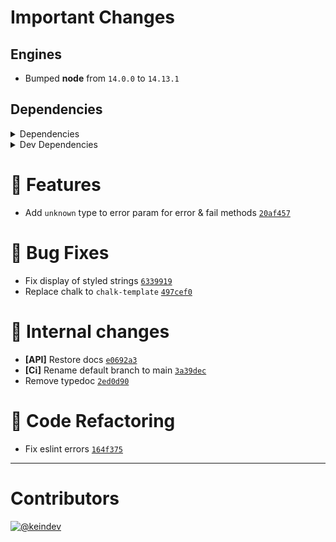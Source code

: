 # Important Changes

## Engines

- Bumped **node** from `14.0.0` to `14.13.1`

## Dependencies

<details>
<summary>Dependencies</summary>

- Added **[chalk-template](https://www.npmjs.com/package/chalk-template/v/0.2.0)** with `^0.2.0`
- Bumped **[elegant-spinner](https://www.npmjs.com/package/elegant-spinner/v/3.0.0)** from `2.0.0` to `3.0.0`
- Bumped **[figures](https://www.npmjs.com/package/figures/v/4.0.0)** from `3.2.0` to `4.0.0`
- Bumped **[stdout-update](https://www.npmjs.com/package/stdout-update/v/2.0.4)** from `2.0.1` to `2.0.4`
- Removed **[chalk](https://www.npmjs.com/package/chalk/v/4.1.1)**, with `^4.1.1`

</details>

<details>
<summary>Dev Dependencies</summary>

- Bumped **[@babel/plugin-transform-runtime](https://www.npmjs.com/package/@babel/plugin-transform-runtime/v/7.16.4)** from `7.13.15` to `7.16.4`
- Bumped **[@babel/preset-env](https://www.npmjs.com/package/@babel/preset-env/v/7.16.4)** from `7.14.1` to `7.16.4`
- Bumped **[@tagproject/ts-package-shared-config](https://www.npmjs.com/package/@tagproject/ts-package-shared-config/v/5.0.0)** from `3.0.0` to `5.0.0`
- Bumped **[@types/jest](https://www.npmjs.com/package/@types/jest/v/27.0.3)** from `26.0.23` to `27.0.3`
- Bumped **[@types/node](https://www.npmjs.com/package/@types/node/v/16.11.10)** from `15.0.2` to `16.11.10`
- Bumped **[@typescript-eslint/eslint-plugin](https://www.npmjs.com/package/@typescript-eslint/eslint-plugin/v/5.4.0)** from `4.22.1` to `5.4.0`
- Bumped **[@typescript-eslint/parser](https://www.npmjs.com/package/@typescript-eslint/parser/v/5.4.0)** from `4.22.1` to `5.4.0`
- Bumped **[babel-jest](https://www.npmjs.com/package/babel-jest/v/27.3.1)** from `26.6.3` to `27.3.1`
- Bumped **[changelog-guru](https://www.npmjs.com/package/changelog-guru/v/3.0.2)** from `3.0.1` to `3.0.2`
- Bumped **[cspell](https://www.npmjs.com/package/cspell/v/5.13.1)** from `5.4.0` to `5.13.1`
- Bumped **[eslint](https://www.npmjs.com/package/eslint/v/8.3.0)** from `7.25.0` to `8.3.0`
- Bumped **[eslint-plugin-import](https://www.npmjs.com/package/eslint-plugin-import/v/2.25.3)** from `2.22.1` to `2.25.3`
- Bumped **[eslint-plugin-jest](https://www.npmjs.com/package/eslint-plugin-jest/v/25.3.0)** from `24.3.6` to `25.3.0`
- Bumped **[eslint-plugin-optimize-regex](https://www.npmjs.com/package/eslint-plugin-optimize-regex/v/1.2.1)** from `1.2.0` to `1.2.1`
- Bumped **[eslint-plugin-promise](https://www.npmjs.com/package/eslint-plugin-promise/v/5.1.1)** from `5.1.0` to `5.1.1`
- Bumped **[husky](https://www.npmjs.com/package/husky/v/7.0.4)** from `6.0.0` to `7.0.4`
- Bumped **[jest](https://www.npmjs.com/package/jest/v/27.3.1)** from `26.6.3` to `27.3.1`
- Bumped **[prettier](https://www.npmjs.com/package/prettier/v/2.5.0)** from `2.2.1` to `2.5.0`
- Bumped **[strip-ansi](https://www.npmjs.com/package/strip-ansi/v/7.0.1)** from `7.0.0` to `7.0.1`
- Bumped **[ts-jest](https://www.npmjs.com/package/ts-jest/v/27.0.7)** from `26.5.6` to `27.0.7`
- Bumped **[typescript](https://www.npmjs.com/package/typescript/v/4.5.2)** from `4.2.4` to `4.5.2`
- Removed **[typedoc](https://www.npmjs.com/package/typedoc/v/0.20.36)**, with `^0.20.36`
- Removed **[typedoc-plugin-markdown](https://www.npmjs.com/package/typedoc-plugin-markdown/v/3.8.0)**, with `^3.8.0`

</details>

# :tada: Features

- Add `unknown` type to error param for error & fail methods [`20af457`](https://github.com/keindev/tasktree/commit/20af457356dd77d9d629ad9358cd0e7f399ffb35)

# :bug: Bug Fixes

- Fix display of styled strings [`6339919`](https://github.com/keindev/tasktree/commit/6339919576564185515af421f9f047521875d150)
- Replace chalk to `chalk-template` [`497cef0`](https://github.com/keindev/tasktree/commit/497cef0766cfbe77965a57328f24ada2ba42d40d)

# :memo: Internal changes

- **[API]** Restore docs [`e0692a3`](https://github.com/keindev/tasktree/commit/e0692a3936690920d211dd87691cb7f32d419a5f)
- **[Ci]** Rename default branch to main [`3a39dec`](https://github.com/keindev/tasktree/commit/3a39dec16a020f79ee0c8c2d2faac427c0a9c91f)
- Remove typedoc [`2ed0d90`](https://github.com/keindev/tasktree/commit/2ed0d903de4d5d3b72f07815ef79fe49c42d573a)

# :wrench: Code Refactoring

- Fix eslint errors [`164f375`](https://github.com/keindev/tasktree/commit/164f3757ec883819aaa4912253bd9ae9d4c0a9e0)

---

# Contributors

[![@keindev](https://avatars.githubusercontent.com/u/4527292?v=4&s=40)](https://github.com/keindev)
